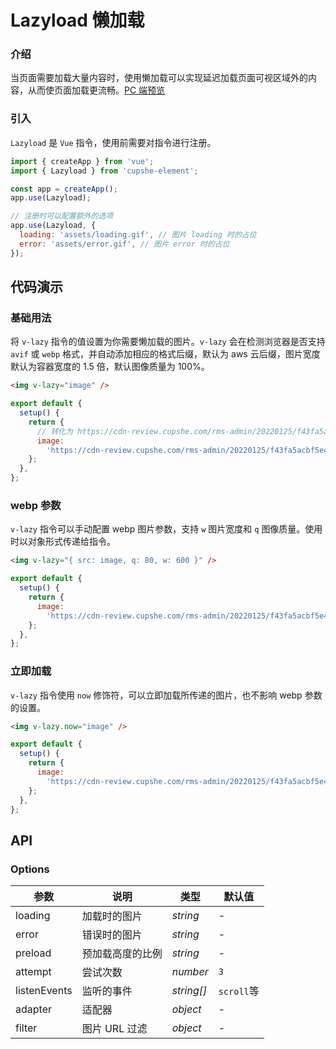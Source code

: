 # Lazyload 懒加载

### 介绍

当页面需要加载大量内容时，使用懒加载可以实现延迟加载页面可视区域外的内容，从而使页面加载更流畅。[PC 端预览](/mobile.html#/lazyload)

### 引入

`Lazyload` 是 `Vue` 指令，使用前需要对指令进行注册。

```js
import { createApp } from 'vue';
import { Lazyload } from 'cupshe-element';

const app = createApp();
app.use(Lazyload);

// 注册时可以配置额外的选项
app.use(Lazyload, {
  loading: 'assets/loading.gif', // 图片 loading 时的占位
  error: 'assets/error.gif', // 图片 error 时的占位
});
```

## 代码演示

### 基础用法

将 `v-lazy` 指令的值设置为你需要懒加载的图片。`v-lazy` 会在检测浏览器是否支持 `avif` 或 `webp` 格式，并自动添加相应的格式后缀，默认为 aws 云后缀，图片宽度默认为容器宽度的 1.5 倍，默认图像质量为 100%。

```html
<img v-lazy="image" />
```

```js
export default {
  setup() {
    return {
      // 转化为 https://cdn-review.cupshe.com/rms-admin/20220125/f43fa5acbf5e44839e81563235afdf8f.jpg?x-oss-process=image/format,avif/quality,q_100/resize,w_492
      image:
        'https://cdn-review.cupshe.com/rms-admin/20220125/f43fa5acbf5e44839e81563235afdf8f.jpg',
    };
  },
};
```

### webp 参数

`v-lazy` 指令可以手动配置 webp 图片参数，支持 `w` 图片宽度和 `q` 图像质量。使用时以对象形式传递给指令。

```html
<img v-lazy="{ src: image, q: 80, w: 600 }" />
```

```js
export default {
  setup() {
    return {
      image:
        'https://cdn-review.cupshe.com/rms-admin/20220125/f43fa5acbf5e44839e81563235afdf8f.jpg',
    };
  },
};
```

### 立即加载

`v-lazy` 指令使用 `now` 修饰符，可以立即加载所传递的图片，也不影响 webp 参数的设置。

```html
<img v-lazy.now="image" />
```

```js
export default {
  setup() {
    return {
      image:
        'https://cdn-review.cupshe.com/rms-admin/20220125/f43fa5acbf5e44839e81563235afdf8f.jpg',
    };
  },
};
```

## API

### Options

| 参数         | 说明             | 类型       | 默认值     |
| ------------ | ---------------- | ---------- | ---------- |
| loading      | 加载时的图片     | _string_   | -          |
| error        | 错误时的图片     | _string_   | -          |
| preload      | 预加载高度的比例 | _string_   | -          |
| attempt      | 尝试次数         | _number_   | `3`        |
| listenEvents | 监听的事件       | _string[]_ | `scroll`等 |
| adapter      | 适配器           | _object_   | -          |
| filter       | 图片 URL 过滤    | _object_   | -          |
